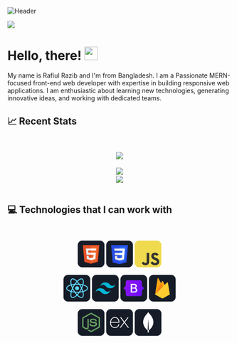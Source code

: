<!-- More info, tips and tricks for making GitHub Profile README can be found in my article at https://towardsdatascience.com/build-a-stunning-readme-for-your-github-profile-9b80434fe5d7 -->

![Header](https://i.ibb.co/gmGRMHd/Black-Flatlay-Photo-Motivational-Finance-Quote-Facebook-Cover.png "Header")
<div allign="center">
  <img src="https://i.ibb.co/gmGRMHd/Black-Flatlay-Photo-Motivational-Finance-Quote-Facebook-Cover.png"/>
</div>

# Hello, there! <img src="https://raw.githubusercontent.com/MartinHeinz/MartinHeinz/master/wave.gif" width="30px" height="30px" />

My name is Rafiul Razib and I'm from Bangladesh. I am a Passionate MERN-focused front-end web developer with expertise in building responsive web applications. I am enthusiastic about learning new technologies, generating innovative ideas, and working with dedicated teams.

## :chart_with_upwards_trend: Recent Stats

<br />
<p align="center">
  <img width="60%" src="https://github-readme-streak-stats.herokuapp.com?user=rafiul-razib&theme=react&hide_border=true&background=0D1117&stroke=0D1117&fire=FF1CF7&sideLabels=00F0FF&currStreakNum=FF1CF7&ring=FF1CF7&currStreakLabel=FF1CF7&sideNums=00F0FF" />
</p>


  

  <div align="center">
  <a style="display: block;" href="https://github.com/rafiul-razib/github-readme-stats&show_icons=true&theme=radical">
      <img height=200 align="center" src="https://github-readme-stats.vercel.app/api?username=rafiul-razib&show_icons=true&theme=radical" /></a>
<a style="display: block;" href="https://github.com/anuraghazra/convoychat">
    <img height=200 align="center" src="https://github-readme-stats.vercel.app/api/top-langs/?username=rafiul-razib&layout=donut&theme=radical" />
    </a>
</div>

 

<br/>

## :computer: Technologies that I can work with

<br>
<p align="center">
<img src="https://github.com/rafiul-razib/rafiul-razib/blob/main/images/icons/HTML.png"/>
<img src="https://github.com/rafiul-razib/rafiul-razib/blob/main/images/icons/css.png"/>
<img src="https://github.com/rafiul-razib/rafiul-razib/blob/main/images/icons/JavaScript.png"/>
</p>
<p align="center">
<img src="https://github.com/rafiul-razib/rafiul-razib/blob/main/images/icons/react.png"/>
<img src="https://github.com/rafiul-razib/rafiul-razib/blob/main/images/icons/tailwind.png"/>
<img src="https://github.com/rafiul-razib/rafiul-razib/blob/main/images/icons/Bootsrap.png"/>
<img src="https://github.com/rafiul-razib/rafiul-razib/blob/main/images/icons/firebase.png"/>
</p>
<p align="center">
<img src="https://github.com/rafiul-razib/rafiul-razib/blob/main/images/icons/node.png"/>
<img src="https://github.com/rafiul-razib/rafiul-razib/blob/main/images/icons/express.png"/>
<img src="https://github.com/rafiul-razib/rafiul-razib/blob/main/images/icons/mongo.png"/>
</p><br/>
